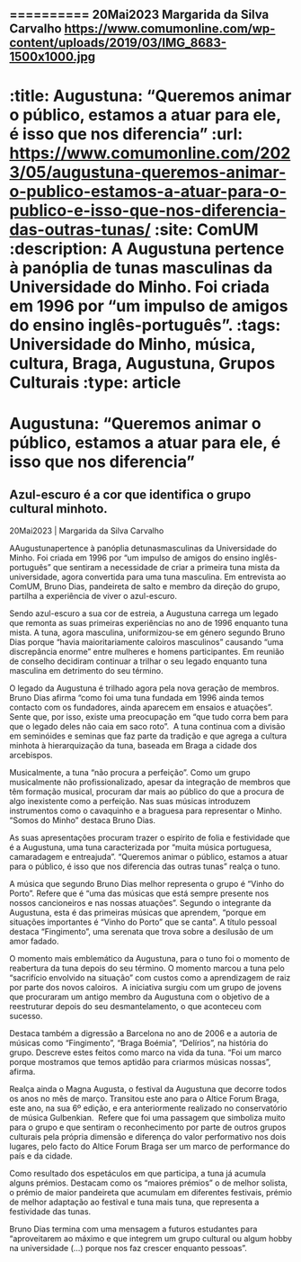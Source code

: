 
==========
20Mai2023
Margarida da Silva Carvalho
https://www.comumonline.com/wp-content/uploads/2019/03/IMG_8683-1500x1000.jpg
---
:title: Augustuna: “Queremos animar o público, estamos a atuar para ele, é isso que nos diferencia”
:url: https://www.comumonline.com/2023/05/augustuna-queremos-animar-o-publico-estamos-a-atuar-para-o-publico-e-isso-que-nos-diferencia-das-outras-tunas/
:site: ComUM
:description: A Augustuna pertence à panóplia de tunas masculinas da Universidade do Minho. Foi criada em 1996 por “um impulso de amigos do ensino inglês-português”.
:tags: Universidade do Minho, música, cultura, Braga, Augustuna, Grupos Culturais
:type: article
==========


# **Augustuna: “Queremos animar o público, estamos a atuar para ele, é isso que nos diferencia”**

## Azul-escuro é a cor que identifica o grupo cultural minhoto.

20Mai2023 | Margarida da Silva Carvalho

AAugustunapertence à panóplia detunasmasculinas da Universidade do Minho. Foi criada em 1996 por “um impulso de amigos do ensino inglês-português” que sentiram a necessidade de criar a primeira tuna mista da universidade, agora convertida para uma tuna masculina. Em entrevista ao ComUM, Bruno Dias, pandeireta de salto e membro da direção do grupo, partilha a experiência de viver o azul-escuro.

Sendo azul-escuro a sua cor de estreia, a Augustuna carrega um legado que remonta as suas primeiras experiências no ano de 1996 enquanto tuna mista. A tuna, agora masculina, uniformizou-se em género segundo Bruno Dias porque “havia maioritariamente caloiros masculinos” causando “uma discrepância enorme” entre mulheres e homens participantes. Em reunião de conselho decidiram continuar a trilhar o seu legado enquanto tuna masculina em detrimento do seu término.

O legado da Augustuna é trilhado agora pela nova geração de membros. Bruno Dias afirma “como foi uma tuna fundada em 1996 ainda temos contacto com os fundadores, ainda aparecem em ensaios e atuações”.  Sente que, por isso, existe uma preocupação em “que tudo corra bem para que o legado deles não caia em saco roto”.  A tuna continua com a divisão em seminóides e seminas que faz parte da tradição e que agrega a cultura minhota à hierarquização da tuna, baseada em Braga a cidade dos arcebispos.

Musicalmente, a tuna “não procura a perfeição”. Como um grupo musicalmente não profissionalizado, apesar da integração de membros que têm formação musical, procuram dar mais ao público do que a procura de algo inexistente como a perfeição. Nas suas músicas introduzem instrumentos como o cavaquinho e a braguesa para representar o Minho. “Somos do Minho” destaca Bruno Dias.

As suas apresentações procuram trazer o espírito de folia e festividade que é a Augustuna, uma tuna caracterizada por “muita música portuguesa, camaradagem e entreajuda”. “Queremos animar o público, estamos a atuar para o público, é isso que nos diferencia das outras tunas” realça o tuno.

A música que segundo Bruno Dias melhor representa o grupo é “Vinho do Porto”. Refere que é “uma das músicas que está sempre presente nos nossos cancioneiros e nas nossas atuações”. Segundo o integrante da Augustuna, esta é das primeiras músicas que aprendem, “porque em situações importantes é “Vinho do Porto” que se canta”. A título pessoal destaca “Fingimento”, uma serenata que trova sobre a desilusão de um amor fadado.

O momento mais emblemático da Augustuna, para o tuno foi o momento de reabertura da tuna depois do seu término. O momento marcou a tuna pelo “sacrifício envolvido na situação” com custos como a aprendizagem de raiz por parte dos novos caloiros.  A iniciativa surgiu com um grupo de jovens que procuraram um antigo membro da Augustuna com o objetivo de a reestruturar depois do seu desmantelamento, o que aconteceu com sucesso.

Destaca também a digressão a Barcelona no ano de 2006 e a autoria de músicas como “Fingimento”, “Braga Boémia”, “Delírios”, na história do grupo. Descreve estes feitos como marco na vida da tuna. “Foi um marco porque mostramos que temos aptidão para criarmos músicas nossas”, afirma.

Realça ainda o Magna Augusta, o festival da Augustuna que decorre todos os anos no mês de março. Transitou este ano para o Altice Forum Braga, este ano, na sua 6º edição, e era anteriormente realizado no conservatório de música Gulbenkian.  Refere que foi uma passagem que simboliza muito para o grupo e que sentiram o reconhecimento por parte de outros grupos culturais pela própria dimensão e diferença do valor performativo nos dois lugares, pelo facto do Altice Forum Braga ser um marco de performance do país e da cidade.

Como resultado dos espetáculos em que participa, a tuna já acumula alguns prémios. Destacam como os “maiores prémios” o de melhor solista, o prémio de maior pandeireta que acumulam em diferentes festivais, prémio de melhor adaptação ao festival e tuna mais tuna, que representa a festividade das tunas.

Bruno Dias termina com uma mensagem a futuros estudantes para “aproveitarem ao máximo e que integrem um grupo cultural ou algum hobby na universidade (…) porque nos faz crescer enquanto pessoas”.

